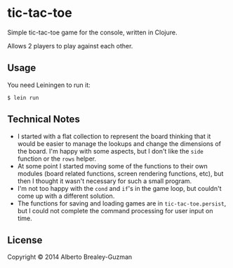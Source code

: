# tic-tac-toe

Simple tic-tac-toe game for the console, written in Clojure.

Allows 2 players to play against each other.

## Usage

You need Leiningen to run it:

    $ lein run

## Technical Notes

* I started with a flat collection to represent the board thinking that
  it would be easier to manage the lookups and change the dimensions of
  the board. I'm happy with some aspects, but I don't like the `side`
  function or the `rows` helper.
* At some point I started moving some of the functions to their own
  modules (board related functions, screen rendering functions, etc),
  but then I thought it wasn't necessary for such a small program.
* I'm not too happy with the `cond` and `if`'s in the game loop, but
  couldn't come up with a different solution.
* The functions for saving and loading games are in `tic-tac-toe.persist`,
  but I could not complete the command processing for user input on time.

## License

Copyright © 2014 Alberto Brealey-Guzman

